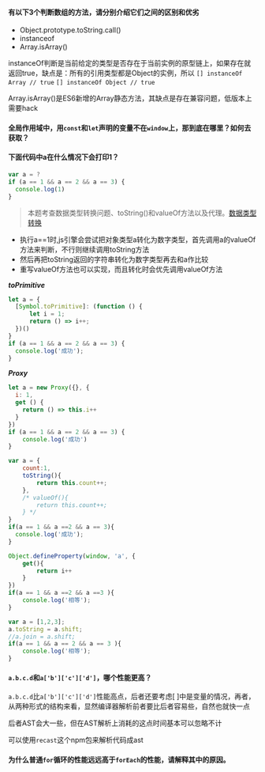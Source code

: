 #### 有以下3个判断数组的方法，请分别介绍它们之间的区别和优劣
* Object.prototype.toString.call()
* instanceof
* Array.isArray()

instanceOf判断是当前给定的类型是否存在于当前实例的原型链上，如果存在就返回true，缺点是：所有的引用类型都是Object的实例，所以 `[] instanceOf Array // true` `[] instanceOf Object // true`

Array.isArray()是ES6新增的Array静态方法，其缺点是存在兼容问题，低版本上需要hack

#### 全局作用域中，用`const`和`let`声明的变量不在`window`上，那到底在哪里？如何去获取？

#### 下面代码中a在什么情况下会打印1？
```js
var a = ?
if (a == 1 && a == 2 && a == 3) {
  console.log(1)
}
```

> 本题考查数据类型转换问题、toString()和valueOf方法以及代理。[数据类型转换](http://www.codepan.cc/javascript/chapter2/%E6%95%B0%E6%8D%AE%E7%B1%BB%E5%9E%8B%E8%BD%AC%E6%8D%A2.html)

* 执行a==1时,js引擎会尝试把对象类型a转化为数字类型，首先调用a的valueOf方法来判断，不行则继续调用toString方法
* 然后再把toString返回的字符串转化为数字类型再去和a作比较
* 重写valueOf方法也可以实现，而且转化时会优先调用valueOf方法

***toPrimitive***

```js
let a = {
  [Symbol.toPrimitive]: (function () {
      let i = 1;
      return () => i++;
  })()
}
if (a == 1 && a == 2 && a == 3) {
  console.log('成功');
}
```

***Proxy***

```js
let a = new Proxy({}, {
  i: 1,
  get () {
    return () => this.i++
  }
})
if (a == 1 && a == 2 && a == 3) {
    console.log('成功')
}
```
```js
var a = {
    count:1,
    toString(){
        return this.count++;
    },
    /* valueOf(){
        return this.count++;
    } */
}
if(a == 1 && a ==2 && a == 3){
  console.log('成功');
}
```
```js
Object.defineProperty(window, 'a', {
    get(){
        return i++
    }
})
if(a == 1 && a ==2 && a ==3 ){
    console.log('相等');
}
```
```js
var a = [1,2,3];
a.toString = a.shift;
//a.join = a.shift;
if(a == 1 && a == 2 && a == 3 ){
    console.log('相等');
}
```

#### `a.b.c.d`和`a['b']['c']['d']`，哪个性能更高？
`a.b.c.d`比`a['b']['c']['d']`性能高点，后者还要考虑[ ]中是变量的情况，再者，从两种形式的结构来看，显然编译器解析前者要比后者容易些，自然也就快一点

后者AST会大一些，但在AST解析上消耗的这点时间基本可以忽略不计

可以使用`recast`这个npm包来解析代码成ast

#### 为什么普通`for`循环的性能远远高于`forEach`的性能，请解释其中的原因。
